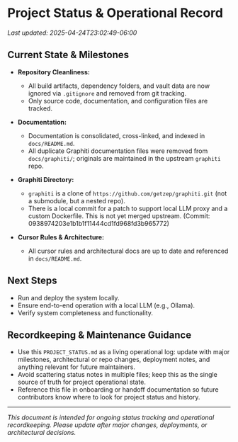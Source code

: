 # Project Status & Operational Record

_Last updated: 2025-04-24T23:02:49-06:00_

## Current State & Milestones

- **Repository Cleanliness:**
  - All build artifacts, dependency folders, and vault data are now ignored via `.gitignore` and removed from git tracking.
  - Only source code, documentation, and configuration files are tracked.

- **Documentation:**
  - Documentation is consolidated, cross-linked, and indexed in `docs/README.md`.
  - All duplicate Graphiti documentation files were removed from `docs/graphiti/`; originals are maintained in the upstream `graphiti` repo.

- **Graphiti Directory:**
  - `graphiti` is a clone of `https://github.com/getzep/graphiti.git` (not a submodule, but a nested repo).
  - There is a local commit for a patch to support local LLM proxy and a custom Dockerfile. This is not yet merged upstream. (Commit: 0938974203e1b1b1f11444cd1fd968fd3b965772)

- **Cursor Rules & Architecture:**
  - All cursor rules and architectural docs are up to date and referenced in `docs/README.md`.

## Next Steps

- Run and deploy the system locally.
- Ensure end-to-end operation with a local LLM (e.g., Ollama).
- Verify system completeness and functionality.

## Recordkeeping & Maintenance Guidance

- Use this `PROJECT_STATUS.md` as a living operational log: update with major milestones, architectural or repo changes, deployment notes, and anything relevant for future maintainers.
- Avoid scattering status notes in multiple files; keep this as the single source of truth for project operational state.
- Reference this file in onboarding or handoff documentation so future contributors know where to look for project status and history.

---

_This document is intended for ongoing status tracking and operational recordkeeping. Please update after major changes, deployments, or architectural decisions._
